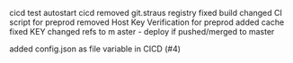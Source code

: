 cicd
test autostart cicd
removed git.straus registry
fixed build
changed CI script for preprod
removed Host Key Verification for preprod
added cache
fixed KEY
changed refs to m aster - deploy if pushed/merged to master

 added config.json as file variable in CICD (#4)
